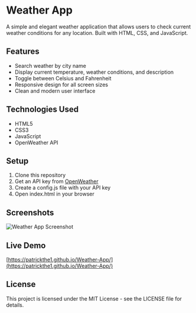 # Weather App

A simple and elegant weather application that allows users to check current weather conditions for any location. Built with HTML, CSS, and JavaScript.

## Features

- Search weather by city name
- Display current temperature, weather conditions, and description
- Toggle between Celsius and Fahrenheit
- Responsive design for all screen sizes
- Clean and modern user interface

## Technologies Used

- HTML5
- CSS3
- JavaScript
- OpenWeather API

## Setup

1. Clone this repository
2. Get an API key from [OpenWeather](https://openweathermap.org/api)
3. Create a config.js file with your API key
4. Open index.html in your browser

## Screenshots
![Weather App Screenshot](Screenshot_2025-01-11_18-15-26.png)

## Live Demo

[https://patrickthe1.github.io/Weather-App/](https://patrickthe1.github.io/Weather-App/)

## License

This project is licensed under the MIT License - see the LICENSE file for details. 